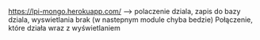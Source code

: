 https://lpi-mongo.herokuapp.com/ --> polaczenie dziala, zapis do bazy dziala, wyswietlania brak (w nastepnym module chyba bedzie)
Połączenie, które działa wraz z wyświetlaniem